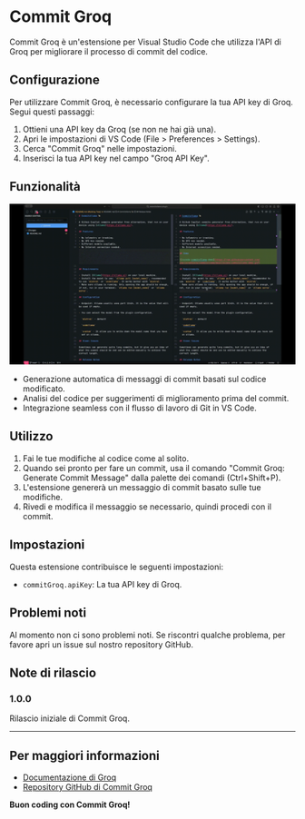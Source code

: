 # Commit Groq

Commit Groq è un'estensione per Visual Studio Code che utilizza l'API di Groq per migliorare il processo di commit del codice.

## Configurazione

Per utilizzare Commit Groq, è necessario configurare la tua API key di Groq. Segui questi passaggi:

1. Ottieni una API key da Groq (se non ne hai già una).
2. Apri le impostazioni di VS Code (File > Preferences > Settings).
3. Cerca "Commit Groq" nelle impostazioni.
4. Inserisci la tua API key nel campo "Groq API Key".

## Funzionalità

![Commit Groq Demo](https://raw.githubusercontent.com/FrancoStino/commitgroq/main/assets/commitgroq-demo.gif)

- Generazione automatica di messaggi di commit basati sul codice modificato.
- Analisi del codice per suggerimenti di miglioramento prima del commit.
- Integrazione seamless con il flusso di lavoro di Git in VS Code.

## Utilizzo

1. Fai le tue modifiche al codice come al solito.
2. Quando sei pronto per fare un commit, usa il comando "Commit Groq: Generate Commit Message" dalla palette dei comandi (Ctrl+Shift+P).
3. L'estensione genererà un messaggio di commit basato sulle tue modifiche.
4. Rivedi e modifica il messaggio se necessario, quindi procedi con il commit.

## Impostazioni

Questa estensione contribuisce le seguenti impostazioni:

* `commitGroq.apiKey`: La tua API key di Groq.
<!-- * `commitGroq.language`: La lingua preferita per i messaggi di commit (default: inglese). -->

## Problemi noti

Al momento non ci sono problemi noti. Se riscontri qualche problema, per favore apri un issue sul nostro repository GitHub.

## Note di rilascio

### 1.0.0

Rilascio iniziale di Commit Groq.

---

## Per maggiori informazioni

* [Documentazione di Groq](https://www.groq.com/docs)
* [Repository GitHub di Commit Groq](https://github.com/FrancoStino/commitgroq)

**Buon coding con Commit Groq!**
